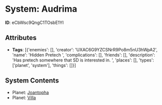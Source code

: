 # System: Audrima

**ID**: eCbWsc9QngC1TOsbE1YI

## Attributes
- **Tags**: [{'enemies': [], 'creator': 'UXAC6G9YZCSNrR9Po8m5nU3hWpA2', 'name': 'Hidden Pretech ', 'complications': [], 'friends': [], 'description': 'Has pretech somewhere that SD is interested in. ', 'places': [], 'types': ['planet', 'system'], 'things': []}]

## System Contents
- Planet: [Joantopha](../planets/Joantopha.md)
- Planet: [Villa](../planets/Villa.md)

